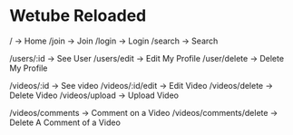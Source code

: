 # Wetube Reloaded

/ -> Home
/join -> Join
/login -> Login
/search -> Search

/users/:id -> See User
/users/edit -> Edit My Profile
/user/delete -> Delete My Profile

/videos/:id -> See video
/videos/:id/edit -> Edit Video
/videos/delete -> Delete Video
/videos/upload -> Upload Video

/videos/comments -> Comment on a Video
/videos/comments/delete -> Delete A Comment of a Video
